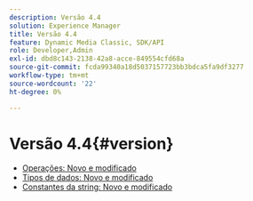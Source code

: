 ```yaml
---
description: Versão 4.4
solution: Experience Manager
title: Versão 4.4
feature: Dynamic Media Classic, SDK/API
role: Developer,Admin
exl-id: dbd8c143-2138-42a8-acce-849554cfd68a
source-git-commit: fcda99340a18d5037157723bb3bdca5fa9df3277
workflow-type: tm+mt
source-wordcount: '22'
ht-degree: 0%

---
```


# Versão 4.4{#version}

* [Operações: Novo e modificado](r-4-4-operations.md)
* [Tipos de dados: Novo e modificado](r-4-4-types.md)
* [Constantes da string: Novo e modificado](r-4-4-string-constants.md)
